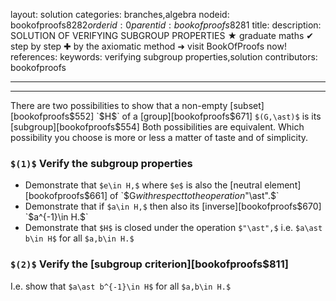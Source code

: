 layout: solution
categories: branches,algebra
nodeid: bookofproofs$8282
orderid: 0
parentid: bookofproofs$8281
title: 
description: SOLUTION OF VERIFYING SUBGROUP PROPERTIES ★ graduate maths ✔ step by step ✚ by the axiomatic method ➜ visit BookOfProofs now!
references: 
keywords: verifying subgroup properties,solution
contributors: bookofproofs

---


---

There are two possibilities to show that a non-empty [subset][bookofproofs$552] `$H$` of a [group][bookofproofs$671] `$(G,\ast)$` is its [subgroup][bookofproofs$554] Both possibilities are equivalent. Which possibility you choose is more or less a matter of taste and of simplicity.

### `$(1)$` Verify the subgroup properties

* Demonstrate that `$e\in H,$` where `$e$` is also the [neutral element][bookofproofs$661] of `$G$` with respect to the operation `$"\ast".$`
* Demonstrate that if `$a\in H,$` then also its [inverse][bookofproofs$670] `$a^{-1}\in H.$`
* Demonstrate that `$H$` is closed under the operation `$"\ast",$` i.e. `$a\ast b\in H$` for all `$a,b\in H.$`

### `$(2)$` Verify the [subgroup criterion][bookofproofs$811]

I.e. show that `$a\ast b^{-1}\in H$` for all `$a,b\in H.$`
